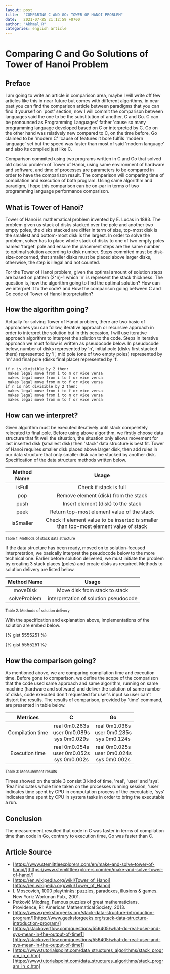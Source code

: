 ```yaml
---
layout: post
title:  "COMPARING C AND GO: TOWER OF HANOI PROBLEM"
date:   2021-07-25 21:12:59 +0700
author: "Akhmal R"
categories: english article
---
```


# Comparing C and Go Solutions of Tower of Hanoi Problem

## Preface

I am going to write an article in comparison area, maybe I will write off few articles like this in near future but comes with different algorithms, in near past you can find the comparison article between paradigms that you can find it yourself on 'post' section, now I will commit the comparison between languages said the one to be the substitution of another, C and Go. C can be pronounced as Programming Languages' father 'cause so many programming language developed based on C or interpreted by C. Go on the other hand was relatively new compared to C, on the time before, Go claimed to be 'modern C' 'cause of features it bore fulfils 'modern language' set but the speed was faster than most of said 'modern language' and also its compiled just like C.

Comparison commited using two programs written in C and Go that solved old classic problem of Tower of Hanoi, using same environment of hardware and software, and time of processes are parameters to be compared in order to have the comparison result. The comparison will comparing time of compilation and execution of both program. Using same algorithm and paradigm, I hope this comparison can be on-par in terms of two programming language performance comparison.

## What is Tower of Hanoi?

Tower of Hanoi is mathematical problem invented by E. Lucas in 1883. The problem given us stack of disks stacked over the pole and another two empty poles, the disks stacked are differ in term of size, top-most disk is the smallest and bottom-most disk is the largest. In order to solve the problem, solver has to place whole stack of disks to one of two empty poles named 'target' pole and ensure the placement steps are the same number to optimal solution according to disk number. Steps commited must be disk-size-concerned, that smaller disks must be placed above larger disks, otherwise, the step is illegal and not counted.

For the Tower of Hanoi problem, given the optimal amount of solution steps are based on pattern (2^n)-1 which 'n' is represent the stack thickness. The question is, how the algorithm going to find the optimal solution? How can we interpret it to the code? and How the comparison going between C and Go code of Tower of Hanoi interpretation?

## How the algorithm going?

Actually for solving Tower of Hanoi problem, there are two basic of approaches you can follow, iterative approach or recursive approach in order to interpret the solution but in this occasion, I will use iterative approach algorithm to interpret the solution to the code. Steps in iterative approach we must follow is written as pseudocode below. In pseudocode below, number of disks represented by 'n', initial pole (disks first stacked there) represented by 'i', mid pole (one of two empty poles) represented by 'm' and final pole (disks final place) represented by 'f'.

```
if n is divisible by 2 then:
 makes legal move from i to m or vice versa
 makes legal move from i to f or vice versa
 makes legal move from m to f or vice versa
if n is not divisible by 2 then:
 makes legal move from i to f or vice versa
 makes legal move from i to m or vice versa
 makes legal move from m to f or vice versa
```

## How can we interpret?

Given algorithm must be executed iteratively until stack compeletely relocated to final pole. Before using above algorithm, we firstly choose data structure that fit well the situation, the situation only allows movement for last inserted disk (smallest disk) then 'stack' data structure is best fit. Tower of Hanoi requires smaller disk placed above larger disk, then add rules in our data structure that only smaller disk can be stacked by another disk. Specification of the data structure methods written below.

| Method Name | Usage |
| :----: | :----: |
| isFull | Check if stack is full |
| pop | Remove element (disk) from the stack |
| push | Insert element (disk) to the stack |
| peek | Return top-most element value of the stack |
| isSmaller | Check if element value to be inserted is smaller than top-most element value of stack |

<sub>Table 1: Methods of stack data structure</sub>

If the data structure has been ready, moved on to solution-focused interpretation, we basically interpret the pseudocode below to the more technical one. Earlier before solution delivered, we must initiate the problem by creating 3 stack places (poles) and create disks as required. Methods to solution delivery are listed below.

| Method Name | Usage |
| :----: | :----: |
| moveDisk | Move disk from stack to stack |
| solveProblem | interpretation of solution pseudocode |

<sub>Table 2: Methods of solution delivery</sub>

With the specification and explanation above, implementations of the solution are embed below.

{% gist 5555251 %}

{% gist 5555251 %}

## How the comparison going?

As mentioned above, we are comparing compilation time and execution time. Before gone to comparison, we define the scope of the comparison that the code used same approach and same algorithm, running on same machine (hardware and software) and deliver the solution of same number of disks, code executed don't requested for user's input so user can't distort the results. The results of comparison, provided by 'time' command, are presented in table below.

| Metrices | C | Go |
| :----: | :----: | :----: |
| Compilation time | real 0m0.263s<br /> user 0m0.089s<br /> sys 0m0.029s | real 0m1.036s<br /> user 0m0.285s<br /> sys 0m0.124s |
| Execution time | real 0m0.054s<br /> user 0m0.052s<br /> sys 0m0.002s | real 0m0.025s<br /> user 0m0.024s<br /> sys 0m0.002s |

<sub>Table 3: Measurement results</sub>

Times showed on the table 3 consist 3 kind of time, 'real', 'user' and 'sys'. 'Real' indicates whole time taken on the processes running session, 'user' indicates time spent by CPU in computation process of the executable, 'sys' indicates time spent by CPU in system tasks in order to bring the executable a run.

## Conclusion

The measurement resulted that code in C was faster in terms of compilation time than code in Go, contrary to execution time, Go was faster than C.

## Article Source

- [https://www.stemlittleexplorers.com/en/make-and-solve-tower-of-hanoi/][https://www.stemlittleexplorers.com/en/make-and-solve-tower-of-hanoi/]
- [https://en.wikipedia.org/wiki/Tower_of_Hanoi][https://en.wikipedia.org/wiki/Tower_of_Hanoi]
- I. Moscovich, 1000 playthinks: puzzles, paradoxes, illusions & games. New York: Workman Pub., 2001.
- Petković Miodrag, Famous puzzles of great mathematicians. Providence, RI: American Mathematical Society, 2013.
- [https://www.geeksforgeeks.org/stack-data-structure-introduction-program/][https://www.geeksforgeeks.org/stack-data-structure-introduction-program/]
- [https://stackoverflow.com/questions/556405/what-do-real-user-and-sys-mean-in-the-output-of-time1][https://stackoverflow.com/questions/556405/what-do-real-user-and-sys-mean-in-the-output-of-time1]
- [https://www.tutorialspoint.com/data_structures_algorithms/stack_program_in_c.htm][https://www.tutorialspoint.com/data_structures_algorithms/stack_program_in_c.htm]


[https://www.stemlittleexplorers.com/en/make-and-solve-tower-of-hanoi/]: https://www.stemlittleexplorers.com/en/make-and-solve-tower-of-hanoi/
[https://en.wikipedia.org/wiki/Tower_of_Hanoi]: https://en.wikipedia.org/wiki/Tower_of_Hanoi
[https://www.geeksforgeeks.org/stack-data-structure-introduction-program/]: https://www.geeksforgeeks.org/stack-data-structure-introduction-program/
[https://stackoverflow.com/questions/556405/what-do-real-user-and-sys-mean-in-the-output-of-time1]: https://stackoverflow.com/questions/556405/what-do-real-user-and-sys-mean-in-the-output-of-time1
[https://www.tutorialspoint.com/data_structures_algorithms/stack_program_in_c.htm]: https://www.tutorialspoint.com/data_structures_algorithms/stack_program_in_c.htm
